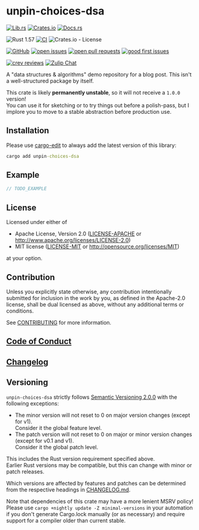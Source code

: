 # unpin-choices-dsa

[![Lib.rs](https://img.shields.io/badge/Lib.rs-*-84f)](https://lib.rs/crates/unpin-choices-dsa)
[![Crates.io](https://img.shields.io/crates/v/unpin-choices-dsa)](https://crates.io/crates/unpin-choices-dsa)
[![Docs.rs](https://docs.rs/unpin-choices-dsa/badge.svg)](https://docs.rs/unpin-choices-dsa)

![Rust 1.57](https://img.shields.io/static/v1?logo=Rust&label=&message=1.57&color=grey)
[![CI](https://github.com/Tamschi/unpin-choices-dsa/workflows/CI/badge.svg?branch=develop)](https://github.com/Tamschi/unpin-choices-dsa/actions?query=workflow%3ACI+branch%3Adevelop)
![Crates.io - License](https://img.shields.io/crates/l/unpin-choices-dsa/0.0.1)

[![GitHub](https://img.shields.io/static/v1?logo=GitHub&label=&message=%20&color=grey)](https://github.com/Tamschi/unpin-choices-dsa)
[![open issues](https://img.shields.io/github/issues-raw/Tamschi/unpin-choices-dsa)](https://github.com/Tamschi/unpin-choices-dsa/issues)
[![open pull requests](https://img.shields.io/github/issues-pr-raw/Tamschi/unpin-choices-dsa)](https://github.com/Tamschi/unpin-choices-dsa/pulls)
[![good first issues](https://img.shields.io/github/issues-raw/Tamschi/unpin-choices-dsa/good%20first%20issue?label=good+first+issues)](https://github.com/Tamschi/unpin-choices-dsa/contribute)

[![crev reviews](https://web.crev.dev/rust-reviews/badge/crev_count/unpin-choices-dsa.svg)](https://web.crev.dev/rust-reviews/crate/unpin-choices-dsa/)
[![Zulip Chat](https://img.shields.io/endpoint?label=chat&url=https%3A%2F%2Fiteration-square-automation.schichler.dev%2F.netlify%2Ffunctions%2Fstream_subscribers_shield%3Fstream%3Dproject%252Funpin-choices-dsa)](https://iteration-square.schichler.dev/#narrow/stream/project.2Funpin-choices-dsa)

A "data structures & algorithms" demo repository for a blog post. This isn't a well-structured package by itself.

This crate is likely **permanently unstable**, so it will not receive a `1.0.0` version!  
You can use it for sketching or to try things out before a polish-pass, but I implore you to move to a stable abstraction before production use.

## Installation

Please use [cargo-edit](https://crates.io/crates/cargo-edit) to always add the latest version of this library:

```cmd
cargo add unpin-choices-dsa
```

## Example

```rust
// TODO_EXAMPLE
```

## License

Licensed under either of

- Apache License, Version 2.0
   ([LICENSE-APACHE](LICENSE-APACHE) or <http://www.apache.org/licenses/LICENSE-2.0>)
- MIT license
   ([LICENSE-MIT](LICENSE-MIT) or <http://opensource.org/licenses/MIT>)

at your option.

## Contribution

Unless you explicitly state otherwise, any contribution intentionally submitted
for inclusion in the work by you, as defined in the Apache-2.0 license, shall be
dual licensed as above, without any additional terms or conditions.

See [CONTRIBUTING](CONTRIBUTING.md) for more information.

## [Code of Conduct](CODE_OF_CONDUCT.md)

## [Changelog](CHANGELOG.md)

## Versioning

`unpin-choices-dsa` strictly follows [Semantic Versioning 2.0.0](https://semver.org/spec/v2.0.0.html) with the following exceptions:

- The minor version will not reset to 0 on major version changes (except for v1).  
Consider it the global feature level.
- The patch version will not reset to 0 on major or minor version changes (except for v0.1 and v1).  
Consider it the global patch level.

This includes the Rust version requirement specified above.  
Earlier Rust versions may be compatible, but this can change with minor or patch releases.

Which versions are affected by features and patches can be determined from the respective headings in [CHANGELOG.md](CHANGELOG.md).

Note that dependencies of this crate may have a more lenient MSRV policy!
Please use `cargo +nightly update -Z minimal-versions` in your automation if you don't generate Cargo.lock manually (or as necessary) and require support for a compiler older than current stable.
